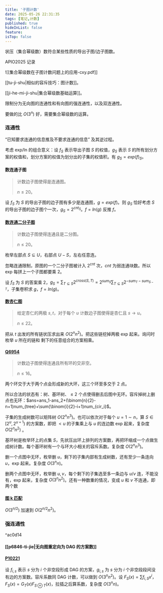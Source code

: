 ```yaml
---
title: '子图计数'
date: 2025-05-26 22:31:35
tags: [笔记,计数]
published: true
hideInList: false
feature: 
isTop: false
---
```

状压（集合幂级数）数符合某些性质的导出子图/边子图数。

APIO2025 记录

![[集合幂级数在子图计数问题上的应用-cxy.pdf]]

[[tu-ji-shu|相似的容斥技巧：图计数]]。

[[ji-he-mi-ji-shu|集合幂级数基础运算]]。

限制分为无向图的连通性和有向图的强连通性，以及双连通性。

要做的比 $O(3^n)$ 好，需要集合幂级数的运算。

### 连通性

“已知要求连通的信息推及不要求连通的信息” 及其逆过程。

考虑 exp/ln 的组合意义：设 $f_S$ 表示导出子图 $S$ 的权值，$g_S$ 表示 $S$ 的所有划分方案的权值和，划分方案的权值为划分出的子集的权值积。有 $g_S=exp (f)_S$。

#### 数连通子图

> 计数边子图使得是连通图。
>
> $n\le 20$。

设 $f_S$ 为 $S$ 的导出子图的边子图有多少是连通图，$g=exp(f)$。则 $g_S$ 恰好考虑 $S$ 的导出子图的边子图个一次，$g_S=2^{cnt_S}$。$f=ln(g)$ 反推 $f$。

#### [数连通二分子图](https://www.luogu.com.cn/problem/AT_arc105_f)

> 计数边子图使得连通且是二分图。
>
> $n\le 20$。

枚举左部点 $S\subseteq U$，右部点 $U-S$，左右任意连。

忽略连通限制，原图的一个二分子图被计入 $2^{cnt}$ 次，$cnt$ 为弱连通块数。所以 exp 每拼上一个子图都要乘 $2$。

设 $f_S$ 为 $S$ 的答案乘 $2$，$g_S=\sum_{T\subseteq S}2^{cross(S,T)}=2^{sum_S}\sum_{T\subseteq S} 2^{-sum_T-sum_{S-T}}$，子集卷积求 $g$，$f=ln(g)$。

#### [数杏仁图](https://qoj.ac/contest/1092/problem/5411) 

> 给定杏仁的两极 $s,t$，对于每个 $u$ 计数边子图使得是杏仁且 $s\to u$。
>
> $n\le 22$。

把从 $t$ 出发的所有链状压求出来 $O(2^nn^2)$。把这些链挖掉两极 exp 起来。询问时枚举 $u$ 所在的链和 剩下的任意组合的方案相乘。

#### [Q6954](https://qoj.ac/contest/1315/problem/6954)

>计数边子图使得连通且所有环的交非空。
>
>$n\le 16$。

两个环交于大于两个点会形成新的大环，这三个环至多交于 $2$ 点。

所以合法的状态有：树、基环树、$\le 2$ 个点使得删去后图中无环。容斥掉树上删点也无环：$ans=ans_1-ans_2+(\binom{n}{2}-n+1)num_{tree}+\sum(\binom{i}{2}-i+1)num_{cir_i}$。

子集的生成树数可以矩阵树 $O(2^nn^3)$。也可以依次对于每个 $u=1\sim n$，算 $S\in[2^u,2^{u+1})$ 的方案数，即把 $<u$ 的子集乘上与 $u$ 的连边数 exp 起来，复杂度 $O(2^nn^2)$ 。

基环树是枚举环上的点集 $S$，先状压出环上排列的方案数，再把环缩成一个点做生成树计数。每个基环树有一个与环大小相关的容斥系数。复杂度 $O(2^nn^3)$。

删一个点图中无环，枚举删 $u$，剩下的子集内部有生成树数，还有至少一条连向 $u$，exp 起来。复杂度 $O(3^nn)$。

删两个点图中无环，枚举删 $u,v$，每个剩下的子集选至多一条边与 $u/v$ 连，不能没有，exp 起来，复杂度 $O(3^nn^2)$。还有一种数重的情况，变成 $u$ 和 $v$ 不连通，即两个数

#### [图 k 匹配](https://atcoder.jp/contests/xmascon22/tasks/xmascon22_f)

$O(3^{n/2})$ 加速到 $O(2^{n/2}n^2)$。

### 强连通性

^ac0d14



#### [[p6846-ti-jie|无向图重定向为 DAG 的方案数]]

#### [P10221](https://www.luogu.com.cn/problem/P10221)

设 $f_{i,s}$ 表示 $s$ 分为 $i$ 个非空段形成 DAG 的方案，$g_{i,s}$ 为 $s$ 分为 $i$ 个非空段段间没有边的方案数。容斥系数同 DAG 计数，可以做到 $O(3^nn^2)$。设 $F_S(x)=\sum f_{i,S} x^i$，$F_S(x)=G_T(x)F_{S\oplus T}(x)$，拉插之后算系数，复杂度 $O(3^nn)$。